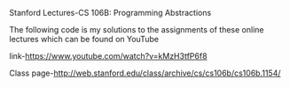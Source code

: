 Stanford Lectures-CS 106B: Programming Abstractions

The following code is my solutions to the assignments of these online lectures which can be found on YouTube

link-https://www.youtube.com/watch?v=kMzH3tfP6f8

Class page-http://web.stanford.edu/class/archive/cs/cs106b/cs106b.1154/
